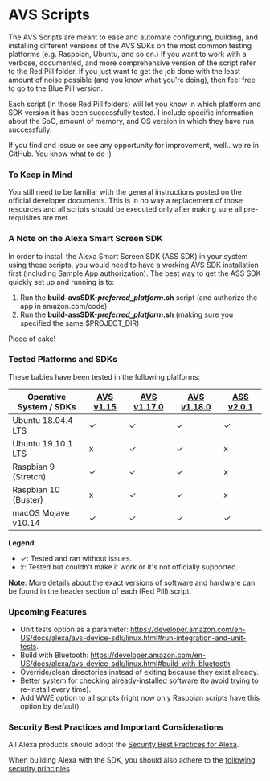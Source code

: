 # AVS Scripts

The AVS Scripts are meant to ease and automate configuring, building, and installing different versions of the AVS SDKs on the most common testing platforms (e.g. Raspbian, Ubuntu, and so on.) If you want to work with a verbose, documented, and more comprehensive version of the script refer to the Red Pill folder. If you just want to get the job done with the least amount of noise possible (and you know what you're doing), then feel free to go to the Blue Pill version.

Each script (in those Red Pill folders) will let you know in which platform and SDK version it has been successfully tested. I include specific information about the SoC, amount of memory, and OS version in which they have run successfully. 

If you find and issue or see any opportunity for improvement, well.. we're in GitHub. You know what to do :)

### To Keep in Mind

You still need to be familiar with the general instructions posted on the official developer documents. This is in no way a replacement of those resources and all scripts should be executed only after making sure all pre-requisites are met.

### A Note on the Alexa Smart Screen SDK
In order to install the Alexa Smart Screen SDK (ASS SDK) in your system using these scripts, you would need to have a working AVS SDK installation first (including Sample App authorization). The best way to get the ASS SDK quickly set up and running is to: 
1. Run the **build-avsSDK-_preferred_platform_.sh** script (and authorize the app in amazon.com/code)
2. Run the **build-assSDK-_preferred_platform_.sh** (making sure you specified the same $PROJECT_DIR)

Piece of cake!

### Tested Platforms and SDKs

These babies have been tested in the following platforms:

| Operative System / SDKs    | [AVS v1.15](https://github.com/alexa/avs-device-sdk/tree/v1.15) | [AVS v1.17.0](https://github.com/alexa/avs-device-sdk/tree/v1.17.0) | [AVS v1.18.0](https://github.com/alexa/avs-device-sdk/tree/v1.18.0) |  [ASS v2.0.1](https://github.com/alexa/alexa-smart-screen-sdk/tree/v2.0.1)  |
|----------------------------|-----------|-------------|-------------|------------|
| Ubuntu 18.04.4 LTS         | ✓         | ✓           | ✓           | ✓          |
| Ubuntu 19.10.1 LTS         | x         | ✓           | ✓           | x          |
| Raspbian 9 (Stretch)       | ✓         | ✓           | ✓           | x          |
| Raspbian 10 (Buster)       | x         | ✓           | ✓           | x          |
| macOS Mojave v10.14        | ✓         | ✓           | ✓           | ✓          |

**Legend**:
* ✓: Tested and ran without issues.
* x: Tested but couldn't make it work or it's not officially supported.

**Note**: More details about the exact versions of software and hardware can be found in the header section of each (Red Pill) script.

### Upcoming Features

* Unit tests option as a parameter: https://developer.amazon.com/en-US/docs/alexa/avs-device-sdk/linux.html#run-integration-and-unit-tests.
* Build with Bluetooth: https://developer.amazon.com/en-US/docs/alexa/avs-device-sdk/linux.html#build-with-bluetooth.
* Override/clean directories instead of exiting because they exist already.
* Better system for checking already-installed software (to avoid trying to re-install every time).
* Add WWE option to all scripts (right now only Raspbian scripts have this option by default).

### Security Best Practices and Important Considerations

All Alexa products should adopt the [Security Best Practices for Alexa](https://developer.amazon.com/docs/alexa/alexa-voice-service/security-best-practices.html).

When building Alexa with the SDK, you should also adhere to the [following security principles](https://developer.amazon.com/docs/alexa/avs-device-sdk/overview.html#security-best-practices).